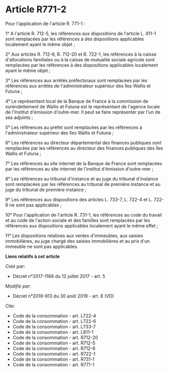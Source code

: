 # Article R771-2

Pour l'application de l'article R. 771-1 :

1° A l'article R. 712-5, les références aux dispositions de l'article L. 811-1 sont remplacées par les références à des
dispositions applicables localement ayant le même objet ;

2° Aux articles R. 712-6, R. 712-20 et R. 722-1, les références à la caisse d'allocations familiales ou à la caisse de
mutualité sociale agricole sont remplacées par les références à des dispositions applicables localement ayant le même objet ;

3° Les références aux arrêtés préfectoraux sont remplacées par les références aux arrêtés de l'administrateur supérieur des
îles Wallis et Futuna ;

4° Le représentant local de la Banque de France à la commission de surendettement de Wallis et Futuna est le représentant de
l'agence locale de l'Institut d'émission d'outre-mer. Il peut se faire représenter par l'un de ses adjoints ;

5° Les références au préfet sont remplacées par les références à l'administrateur supérieur des îles Wallis et Futuna ;

6° Les références au directeur départemental des finances publiques sont remplacées par les références au directeur des
finances publiques des îles Wallis et Futuna ;

7° Les références au site internet de la Banque de France sont remplacées par les références au site internet de l'institut
d'émission d'outre-mer ;

8° Les références au tribunal d'instance et au juge du tribunal d'instance sont remplacées par les références au tribunal de
première instance et au juge du tribunal de première instance ;

9° Les références aux dispositions des articles L. 733-7, L. 722-4 et L. 722-6 ne sont pas applicables ;

10° Pour l'application de l'article R. 731-1, les références au code du travail et au code de l'action sociale et des
familles sont remplacées par les références aux dispositions applicables localement ayant le même effet ;

11° Les dispositions relatives aux ventes d'immeubles, aux saisies immobilières, au juge chargé des saisies immobilières et
au prix d'un immeuble ne sont pas applicables.

**Liens relatifs à cet article**

_Créé par_:

  - Décret n°2017-1166 du 12 juillet 2017 - art. 5

_Modifié par_:

  - Décret n°2019-913 du 30 août 2019 - art. 8 (VD)

_Cite_:

  - Code de la consommation - art. L722-4
  - Code de la consommation - art. L722-6
  - Code de la consommation - art. L733-7
  - Code de la consommation - art. L811-1
  - Code de la consommation - art. R712-20
  - Code de la consommation - art. R712-5
  - Code de la consommation - art. R712-6
  - Code de la consommation - art. R722-1
  - Code de la consommation - art. R731-1
  - Code de la consommation - art. R771-1
